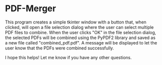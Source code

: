 # PDF-Merger
This program creates a simple tkinter window with a button that, when clicked, will open a file selection dialog where the user can select multiple PDF files to combine. When the user clicks "OK" in the file selection dialog, the selected PDFs will be combined using the PyPDF2 library and saved as a new file called "combined_pdf.pdf". A message will be displayed to let the user know that the PDFs were combined successfully.

I hope this helps! Let me know if you have any other questions.